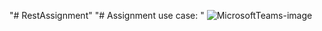 "# RestAssignment" 
"# Assignment use case: "
![MicrosoftTeams-image](https://user-images.githubusercontent.com/24926741/119987794-0bb7ac00-bfe3-11eb-9f71-2824c8c03093.png)
